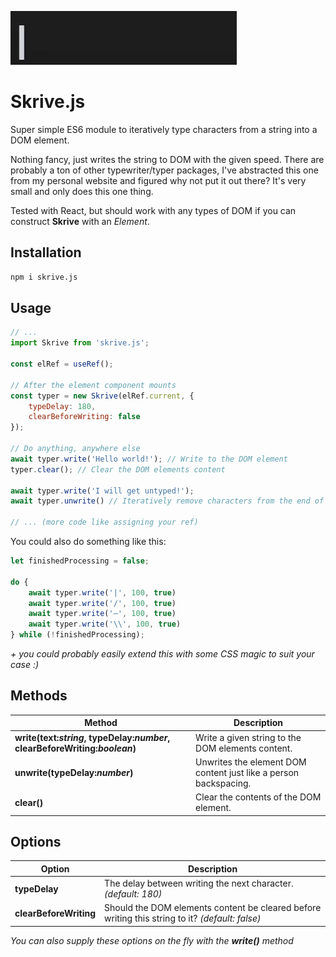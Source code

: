 ![Skrive.js](preview.gif)

# Skrive.js

Super simple ES6 module to iteratively type characters from a string into a DOM element.  

Nothing fancy, just writes the string to DOM with the given speed. There are probably a ton of other typewriter/typer packages, I've abstracted this one from my personal website and figured why not put it out there? It's very small and only does this one thing.

Tested with React, but should work with any types of DOM if you can construct **Skrive** with an _Element_.

## Installation
```sh
npm i skrive.js
```

## Usage

```js
// ...
import Skrive from 'skrive.js';

const elRef = useRef();

// After the element component mounts
const typer = new Skrive(elRef.current, {
    typeDelay: 180,
    clearBeforeWriting: false
});

// Do anything, anywhere else
await typer.write('Hello world!'); // Write to the DOM element
typer.clear(); // Clear the DOM elements content

await typer.write('I will get untyped!');
await typer.unwrite() // Iteratively remove characters from the end of the content

// ... (more code like assigning your ref)
```  

You could also do something like this:
```js
let finishedProcessing = false;

do {
    await typer.write('|', 100, true)
    await typer.write('/', 100, true)
    await typer.write('—', 100, true)
    await typer.write('\\', 100, true)
} while (!finishedProcessing);
```  

_+ you could probably easily extend this with some CSS magic to suit your case :)_

## Methods

| Method | Description |
| --- | --- |
| **write(text:_string_, typeDelay:_number_, clearBeforeWriting:_boolean_)** | Write a given string to the DOM elements content. |
| **unwrite(typeDelay:_number_)** | Unwrites the element DOM content just like a person backspacing. |
| **clear()** | Clear the contents of the DOM element. |

## Options

| Option | Description |
| --- | --- |
| **typeDelay** | The delay between writing the next character. _(default: 180)_ |
| **clearBeforeWriting** | Should the DOM elements content be cleared before writing this string to it? _(default: false)_ |

_You can also supply these options on the fly with the **write()** method_